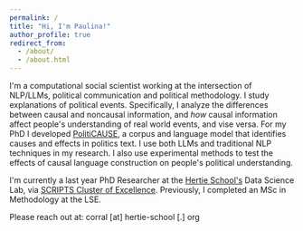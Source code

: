 ```yaml
---
permalink: /
title: "Hi, I'm Paulina!"
author_profile: true
redirect_from: 
  - /about/
  - /about.html
---
```


I'm a computational social scientist working at the intersection of NLP/LLMs, political communication and political methodology. I study explanations of political events. Specifically, I analyze the differences between causal and noncausal information, and _how_ causal information affect people's understanding of real world events, and vise versa. For my PhD I developed [PolitiCAUSE](https://aclanthology.org/2024.lrec-main.1124/), a corpus and language model that identifies causes and effects in politics text. I use both LLMs and traditional NLP techniques in my research. I also use experimental methods to test the effects of causal language construction on people's political understanding.

I'm currently a last year PhD Researcher at the [Hertie School's](https://www.hertie-school.org/en/) Data Science Lab, via [SCRIPTS Cluster of Excellence](https://www.scripts-berlin.eu/index.html). Previously, I completed an MSc in Methodology at the LSE.

Please reach out at: corral [at] hertie-school [.] org